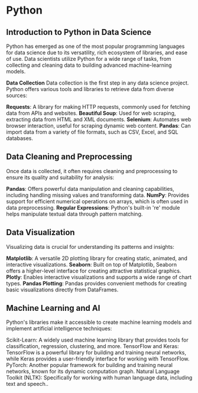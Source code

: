 # Python

## Introduction to Python in Data Science
Python has emerged as one of the most popular programming languages for data science due to its versatility, rich ecosystem of libraries, and ease of use. Data scientists utilize Python for a wide range of tasks, from collecting and cleaning data to building advanced machine-learning models.

**Data Collection**
Data collection is the first step in any data science project. Python offers various tools and libraries to retrieve data from diverse sources:

**Requests**: A library for making HTTP requests, commonly used for fetching data from APIs and websites.
**Beautiful Soup**: Used for web scraping, extracting data from HTML and XML documents.
**Selenium**: Automates web browser interaction, useful for scraping dynamic web content.
**Pandas**: Can import data from a variety of file formats, such as CSV, Excel, and SQL databases.

## Data Cleaning and Preprocessing
Once data is collected, it often requires cleaning and preprocessing to ensure its quality and suitability for analysis:

**Pandas**: Offers powerful data manipulation and cleaning capabilities, including handling missing values and transforming data.
**NumPy**: Provides support for efficient numerical operations on arrays, which is often used in data preprocessing.
**Regular Expressions**: Python's built-in 're' module helps manipulate textual data through pattern matching.


## Data Visualization
Visualizing data is crucial for understanding its patterns and insights:

**Matplotlib**: A versatile 2D plotting library for creating static, animated, and interactive visualizations.
**Seaborn**: Built on top of Matplotlib, Seaborn offers a higher-level interface for creating attractive statistical graphics.
**Plotly**: Enables interactive visualizations and supports a wide range of chart types.
**Pandas Plotting**: Pandas provides convenient methods for creating basic visualizations directly from DataFrames.


## Machine Learning and AI
Python's libraries make it accessible to create machine learning models and implement artificial intelligence techniques:

Scikit-Learn: A widely used machine learning library that provides tools for classification, regression, clustering, and more.
TensorFlow and Keras: TensorFlow is a powerful library for building and training neural networks, while Keras provides a user-friendly interface for working with TensorFlow.
PyTorch: Another popular framework for building and training neural networks, known for its dynamic computation graph.
Natural Language Toolkit (NLTK): Specifically for working with human language data, including text and speech..
